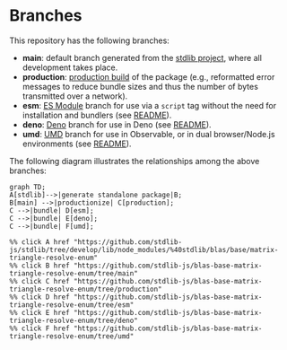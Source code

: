 <!--

@license Apache-2.0

Copyright (c) 2022 The Stdlib Authors.

Licensed under the Apache License, Version 2.0 (the "License");
you may not use this file except in compliance with the License.
You may obtain a copy of the License at

    http://www.apache.org/licenses/LICENSE-2.0

Unless required by applicable law or agreed to in writing, software
distributed under the License is distributed on an "AS IS" BASIS,
WITHOUT WARRANTIES OR CONDITIONS OF ANY KIND, either express or implied.
See the License for the specific language governing permissions and
limitations under the License.

-->

# Branches

This repository has the following branches:

-   **main**: default branch generated from the [stdlib project][stdlib-url], where all development takes place.
-   **production**: [production build][production-url] of the package (e.g., reformatted error messages to reduce bundle sizes and thus the number of bytes transmitted over a network).
-   **esm**: [ES Module][esm-url] branch for use via a `script` tag without the need for installation and bundlers (see [README][esm-readme]).
-   **deno**: [Deno][deno-url] branch for use in Deno (see [README][deno-readme]).
-   **umd**: [UMD][umd-url] branch for use in Observable, or in dual browser/Node.js environments (see [README][umd-readme]).

The following diagram illustrates the relationships among the above branches:

```mermaid
graph TD;
A[stdlib]-->|generate standalone package|B;
B[main] -->|productionize| C[production];
C -->|bundle| D[esm];
C -->|bundle| E[deno];
C -->|bundle| F[umd];

%% click A href "https://github.com/stdlib-js/stdlib/tree/develop/lib/node_modules/%40stdlib/blas/base/matrix-triangle-resolve-enum"
%% click B href "https://github.com/stdlib-js/blas-base-matrix-triangle-resolve-enum/tree/main"
%% click C href "https://github.com/stdlib-js/blas-base-matrix-triangle-resolve-enum/tree/production"
%% click D href "https://github.com/stdlib-js/blas-base-matrix-triangle-resolve-enum/tree/esm"
%% click E href "https://github.com/stdlib-js/blas-base-matrix-triangle-resolve-enum/tree/deno"
%% click F href "https://github.com/stdlib-js/blas-base-matrix-triangle-resolve-enum/tree/umd"
```

[stdlib-url]: https://github.com/stdlib-js/stdlib/tree/develop/lib/node_modules/%40stdlib/blas/base/matrix-triangle-resolve-enum
[production-url]: https://github.com/stdlib-js/blas-base-matrix-triangle-resolve-enum/tree/production
[deno-url]: https://github.com/stdlib-js/blas-base-matrix-triangle-resolve-enum/tree/deno
[deno-readme]: https://github.com/stdlib-js/blas-base-matrix-triangle-resolve-enum/blob/deno/README.md
[umd-url]: https://github.com/stdlib-js/blas-base-matrix-triangle-resolve-enum/tree/umd
[umd-readme]: https://github.com/stdlib-js/blas-base-matrix-triangle-resolve-enum/blob/umd/README.md
[esm-url]: https://github.com/stdlib-js/blas-base-matrix-triangle-resolve-enum/tree/esm
[esm-readme]: https://github.com/stdlib-js/blas-base-matrix-triangle-resolve-enum/blob/esm/README.md